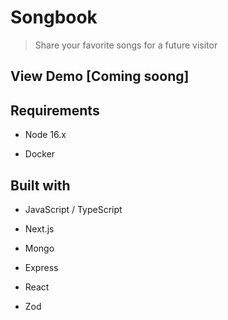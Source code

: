 # Songbook

> Share your favorite songs for a future visitor

## View Demo [Coming soong]

## Requirements

- Node 16.x

- Docker

<!-- ## TODO - Setup -->

<!-- ### TODO - Development  -->

<!-- ## TODO - Production  -->

## Built with

- JavaScript / TypeScript

- Next.js

- Mongo

- Express

- React

- Zod
